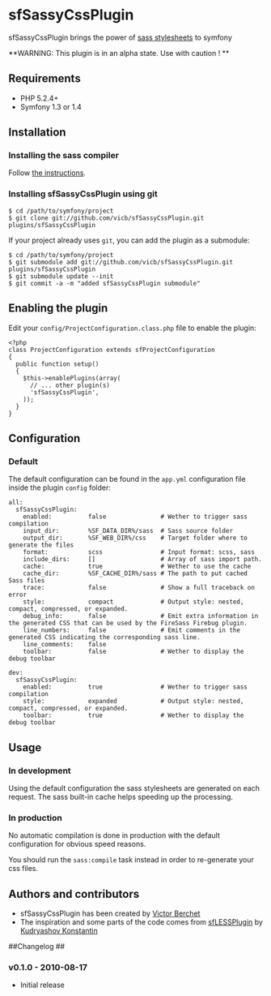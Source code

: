 # sfSassyCssPlugin #

sfSassyCssPlugin brings the power of [sass stylesheets](http://sass-lang.com) to symfony

**WARNING: This plugin is in an alpha state. Use with caution ! **

## Requirements ##

 * PHP 5.2.4+
 * Symfony 1.3 or 1.4

## Installation ##

### Installing the sass compiler ###

Follow [the instructions](http://sass-lang.com/tutorial.html).

### Installing sfSassyCssPlugin using git ###

    $ cd /path/to/symfony/project
    $ git clone git://github.com/vicb/sfSassyCssPlugin.git plugins/sfSassyCssPlugin

If your project already uses `git`, you can add the plugin as a submodule:

    $ cd /path/to/symfony/project
    $ git submodule add git://github.com/vicb/sfSassyCssPlugin.git plugins/sfSassyCssPlugin
    $ git submodule update --init
    $ git commit -a -m "added sfSassyCssPlugin submodule"

## Enabling the plugin ##

Edit your `config/ProjectConfiguration.class.php` file to enable the plugin:

    <?php
    class ProjectConfiguration extends sfProjectConfiguration
    {
      public function setup()
      {
        $this->enablePlugins(array(
          // ... other plugin(s)
          'sfSassyCssPlugin',
        ));
      }
    }

## Configuration ##

### Default ###

The default configuration can be found in the `app.yml` configuration file inside the plugin `config` folder:

    all:
      sfSassyCssPlugin:
        enabled:          false               # Wether to trigger sass compilation
        input_dir:        %SF_DATA_DIR%/sass  # Sass source folder
        output_dir:       %SF_WEB_DIR%/css    # Target folder where to generate the files
        format:           scss                # Input format: scss, sass
        include_dirs:     []                  # Array of sass import path.
        cache:            true                # Wether to use the cache
        cache_dir:        %SF_CACHE_DIR%/sass # The path to put cached Sass files
        trace:            false               # Show a full traceback on error
        style:            compact             # Output style: nested, compact, compressed, or expanded.
        debug_info:       false               # Emit extra information in the generated CSS that can be used by the FireSass Firebug plugin.
        line_numbers:     false               # Emit comments in the generated CSS indicating the corresponding sass line.
        line_comments:    false
        toolbar:          false               # Wether to display the debug toolbar

    dev:
      sfSassyCssPlugin:
        enabled:          true                # Wether to trigger sass compilation
        style:            expanded            # Output style: nested, compact, compressed, or expanded.
        toolbar:          true                # Wether to display the debug toolbar


## Usage ##

### In development ###

Using the default configuration the sass stylesheets are generated on each request.
The sass built-in cache helps speeding up the processing.

### In production ###

No automatic compilation is done in production with the default configuration for obvious speed reasons.

You should run the `sass:compile` task instead in order to re-generate your css files.

## Authors and contributors ##

  * sfSassyCssPlugin has been created by [Victor Berchet](http://github.com/vicb)
  * The inspiration and some parts of the code comes from [sfLESSPlugin](http://github.com/everzet/sfLESSPlugin) by [Kudryashov Konstantin](http://everzet.com)

##Changelog ##

### v0.1.0 - 2010-08-17 ###

 * Initial release

